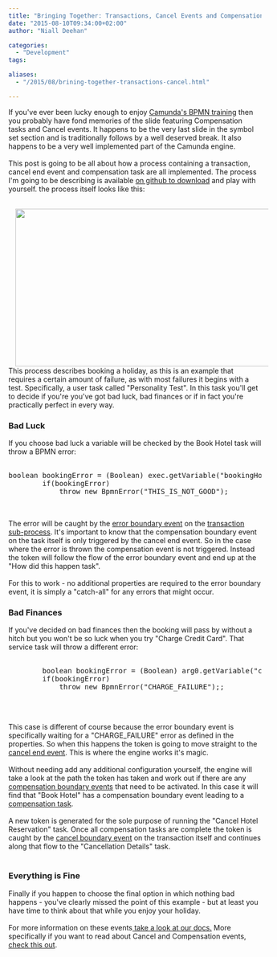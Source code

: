 ```yaml
---
title: "Bringing Together: Transactions, Cancel Events and Compensation Tasks"
date: "2015-08-10T09:34:00+02:00"
author: "Niall Deehan"

categories:
  - "Development"
tags: 

aliases:
  - "/2015/08/brining-together-transactions-cancel.html"

---
```


If you've ever been lucky enough to enjoy <a href="http://camunda.com/bpmn/training/#tab1">Camunda's BPMN training</a> then you probably have fond memories of the slide featuring Compensation tasks and Cancel events. It happens to be the very last slide in the symbol set section and is traditionally follows by a well deserved break. It also happens to be a very well implemented part of the Camunda engine.<br />
<br />
This post is going to be all about how a process containing a transaction, cancel end event and compensation task are all implemented. The process I'm going to be describing is available <a href="https://github.com/camunda/camunda-consulting/tree/master/snippets/bpmn-transaction">on github to download</a> and play with yourself. the process itself looks like this:<br />
<br />
<div class="separator" style="clear: both; text-align: center;">
<a href="http://2.bp.blogspot.com/-RpMVgp1wHZw/VcNgB_3sA8I/AAAAAAAAAJQ/rAabGMc2cic/s1600/process.png" imageanchor="1" style="margin-left: 1em; margin-right: 1em;"><img border="0" height="314" src="http://2.bp.blogspot.com/-RpMVgp1wHZw/VcNgB_3sA8I/AAAAAAAAAJQ/rAabGMc2cic/s640/process.png" width="640" /></a></div>
<div class="separator" style="clear: both; text-align: center;">
</div>
<a name='more'></a><div class="separator" style="clear: both; text-align: center;">
</div>
This process describes booking a holiday, as this is an example that requires a certain amount of failure, as with most failures it begins with a test. Specifically, a user task called "Personality Test". In this task you'll get to decide if you're you've got bad luck, bad finances or if in fact you're practically perfect in every way.<br />
<h3>
Bad Luck</h3>
If you choose bad luck a variable will be checked by the Book Hotel task will throw a BPMN error:<br />
<br />
<div class="highlight highlight-java">
<pre class="prettyprint">boolean bookingError = (Boolean) exec.getVariable("bookingHotelError");
&nbsp;&nbsp;&nbsp; &nbsp;&nbsp;&nbsp; if(bookingError)
&nbsp;&nbsp;&nbsp; &nbsp;&nbsp;&nbsp; &nbsp;&nbsp;&nbsp; throw new BpmnError("THIS_IS_NOT_GOOD");

</pre>
</div>
<br />
The error will be caught by the <a href="http://docs.camunda.org/7.3/api-references/bpmn20/#events-error-events-error-boundary-event">error boundary event</a> on the <a href="http://docs.camunda.org/7.3/api-references/bpmn20/#subprocesses-transaction-subprocess">transaction sub-process</a>. It's important to know that the compensation boundary event on the task itself is only triggered by the cancel end event. So in the case where the error is thrown the compensation event is not triggered. Instead the token will follow the flow of the error boundary event and end up at the "How did this happen task".<br />
<br />
For this to work - no additional properties are required to the error boundary event, it is simply a "catch-all" for any errors that might occur.<br />
<h3>
Bad Finances</h3>
If you've decided on bad finances then the booking will pass by without a hitch but you won't be so luck when you try "Charge Credit Card". That service task will throw a different error:<br />
<br />
<div class="highlight highlight-java">
<pre class="prettyprint">&nbsp;&nbsp;&nbsp; &nbsp;&nbsp;&nbsp; boolean bookingError = (Boolean) arg0.getVariable("chargeCardError");
&nbsp;&nbsp;&nbsp; &nbsp;&nbsp; &nbsp;if(bookingError)
&nbsp;&nbsp;&nbsp; &nbsp;&nbsp; &nbsp;&nbsp;&nbsp; &nbsp;throw new BpmnError("CHARGE_FAILURE");;
&nbsp;&nbsp;&nbsp; &nbsp;&nbsp; 

</pre>
</div>
<br />
This case is different of course because the error boundary event is specifically waiting for a "CHARGE_FAILURE" error as defined in the properties. So when this happens the token is going to move straight to the <a href="http://docs.camunda.org/7.3/api-references/bpmn20/#events-cancel-and-compensation-events-cancel-end-event">cancel end event</a>. This is where the engine works it's magic.<br />
<br />
Without needing add any additional configuration yourself, the engine will take a look at the path the token has taken and work out if there are any <a href="http://docs.camunda.org/7.3/api-references/bpmn20/#events-cancel-and-compensation-events-compensation-boundary-event">compensation boundary events</a> that need to be activated. In this case it will find that "Book Hotel" has a compensation boundary event leading to a<a href="http://docs.camunda.org/7.3/api-references/bpmn20/#tasks-task-markers-compensation"> compensation task</a>.<br />
<br />
A new token is generated for the sole purpose of running the "Cancel Hotel Reservation" task. Once all compensation tasks are complete the token is caught by the <a href="http://docs.camunda.org/7.3/api-references/bpmn20/#events-cancel-and-compensation-events-cancel-boundary-event">cancel boundary event</a> on the transaction itself and continues along that flow to the "Cancellation Details" task.<br />
<br />
<h3>
Everything is Fine</h3>
Finally if you happen to choose the final option in which nothing bad happens - you've clearly missed the point of this example - but at least you have time to think about that while you enjoy your holiday.<br />
<br />
For more information on these events<a href="http://docs.camunda.org/7.3/api-references/bpmn20/"> take a look at our docs.</a> More specifically if you want to read about Cancel and Compensation events, <a href="http://docs.camunda.org/7.3/api-references/bpmn20/#events-cancel-and-compensation-events">check this out</a>. <br />
<br />
<br />
<br />
<br />
<br />
<br />
<br />
<br />